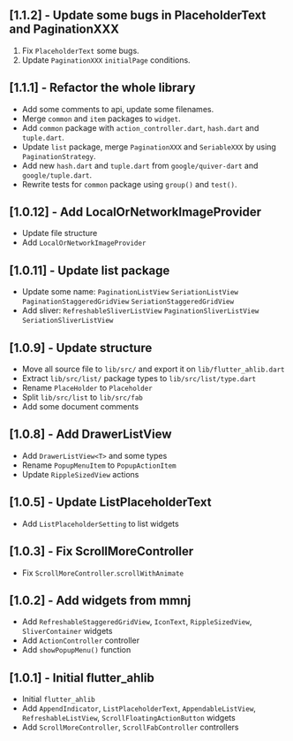 ## [1.1.2] - Update some bugs in PlaceholderText and PaginationXXX
1. Fix `PlaceholderText` some bugs.
2. Update `PaginationXXX` `initialPage` conditions.

## [1.1.1] - Refactor the whole library

+ Add some comments to api, update some filenames.
+ Merge `common` and `item` packages to `widget`.
+ Add `common` package with `action_controller.dart`, `hash.dart` and `tuple.dart`.
+ Update `list` package, merge `PaginationXXX` and `SeriableXXX` by using `PaginationStrategy`.
+ Add new `hash.dart` and `tuple.dart` from `google/quiver-dart` and `google/tuple.dart`.
+ Rewrite tests for `common` package using `group()` and `test()`.

## [1.0.12] - Add LocalOrNetworkImageProvider

+ Update file structure
+ Add `LocalOrNetworkImageProvider`

## [1.0.11] - Update list package

+ Update some name: `PaginationListView` `SeriationListView` `PaginationStaggeredGridView` `SeriationStaggeredGridView`
+ Add sliver: `RefreshableSliverListView` `PaginationSliverListView` `SeriationSliverListView`

## [1.0.9] - Update structure

+ Move all source file to `lib/src/` and export it on `lib/flutter_ahlib.dart`
+ Extract `lib/src/list/` package types to `lib/src/list/type.dart`
+ Rename `PlaceHolder` to `Placeholder`
+ Split `lib/src/list` to `lib/src/fab`
+ Add some document comments

## [1.0.8] - Add DrawerListView

+ Add `DrawerListView<T>` and some types
+ Rename `PopupMenuItem` to `PopupActionItem`
+ Update `RippleSizedView` actions

## [1.0.5] - Update ListPlaceholderText

+ Add `ListPlaceholderSetting` to list widgets

## [1.0.3] - Fix ScrollMoreController

+ Fix `ScrollMoreController`.`scrollWithAnimate`

## [1.0.2] - Add widgets from mmnj

+ Add `RefreshableStaggeredGridView`, `IconText`, `RippleSizedView`, `SliverContainer` widgets
+ Add `ActionController` controller
+ Add `showPopupMenu()` function

## [1.0.1] - Initial flutter_ahlib

+ Initial `flutter_ahlib`
+ Add `AppendIndicator`, `ListPlaceholderText`, `AppendableListView`, `RefreshableListView`, `ScrollFloatingActionButton` widgets
+ Add `ScrollMoreController`, `ScrollFabController` controllers
